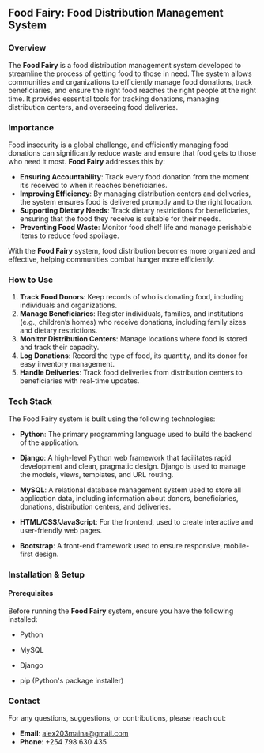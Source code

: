 ## Food Fairy: Food Distribution Management System

### Overview
The **Food Fairy** is a food distribution management system developed to streamline the process of getting food to those in need. The system allows communities and organizations to efficiently manage food donations, track beneficiaries, and ensure the right food reaches the right people at the right time. It provides essential tools for tracking donations, managing distribution centers, and overseeing food deliveries.

### Importance
Food insecurity is a global challenge, and efficiently managing food donations can significantly reduce waste and ensure that food gets to those who need it most. **Food Fairy** addresses this by:
- **Ensuring Accountability**: Track every food donation from the moment it’s received to when it reaches beneficiaries.
- **Improving Efficiency**: By managing distribution centers and deliveries, the system ensures food is delivered promptly and to the right location.
- **Supporting Dietary Needs**: Track dietary restrictions for beneficiaries, ensuring that the food they receive is suitable for their needs.
- **Preventing Food Waste**: Monitor food shelf life and manage perishable items to reduce food spoilage.
  
With the **Food Fairy** system, food distribution becomes more organized and effective, helping communities combat hunger more efficiently.

### How to Use
1. **Track Food Donors**: Keep records of who is donating food, including individuals and organizations.
2. **Manage Beneficiaries**: Register individuals, families, and institutions (e.g., children’s homes) who receive donations, including family sizes and dietary restrictions.
3. **Monitor Distribution Centers**: Manage locations where food is stored and track their capacity.
4. **Log Donations**: Record the type of food, its quantity, and its donor for easy inventory management.
5. **Handle Deliveries**: Track food deliveries from distribution centers to beneficiaries with real-time updates.


### Tech Stack
The Food Fairy system is built using the following technologies:

- **Python**: The primary programming language used to build the backend of the application.

- **Django**: A high-level Python web framework that facilitates rapid development and clean, pragmatic design. Django is used to manage the models, views, templates, and URL routing.

- **MySQL**: A relational database management system used to store all application data, including information about donors, beneficiaries, donations, distribution centers, and deliveries.

- **HTML/CSS/JavaScript**: For the frontend, used to create interactive and user-friendly web pages.

- **Bootstrap**: A front-end framework used to ensure responsive, mobile-first design.

### Installation & Setup

#### Prerequisites

Before running the **Food Fairy** system, ensure you have the following installed:

- Python

- MySQL

- Django

- pip (Python's package installer)

### Contact
For any questions, suggestions, or contributions, please reach out:

- **Email**: alex203maina@gmail.com
- **Phone**: +254 798 630 435
<!-- - **Website**: www.foodfairy.org -->

